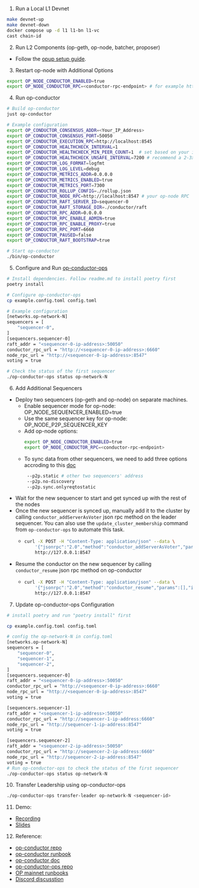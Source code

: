 1. Run a Local L1 Devnet
```bash
make devnet-up
make devnet-down
docker compose up -d l1 l1-bn l1-vc
cast chain-id
```
2. Run L2 Components (op-geth, op-node, batcher, proposer)
 - Follow the [opup setup guide](https://github.com/zhiqiangxu/private_notes/blob/main/misc/beta_testnet_local_l1.md).

3. Restart op-node with Additional Options
```bash
export OP_NODE_CONDUCTOR_ENABLED=true
export OP_NODE_CONDUCTOR_RPC=<conductor-rpc-endpoint> # for example http://conductor:8545
```

4. Run op-conductor
```bash
# Build op-conductor
just op-conductor

# Example configuration
export OP_CONDUCTOR_CONSENSUS_ADDR=<Your_IP_Address>
export OP_CONDUCTOR_CONSENSUS_PORT=50050
export OP_CONDUCTOR_EXECUTION_RPC=http://localhost:8545
export OP_CONDUCTOR_HEALTHCHECK_INTERVAL=1
export OP_CONDUCTOR_HEALTHCHECK_MIN_PEER_COUNT=1  # set based on your internal p2p network peer count 
export OP_CONDUCTOR_HEALTHCHECK_UNSAFE_INTERVAL=7200 # recommend a 2-3x multiple of your network block time to account for temporary performance issues
export OP_CONDUCTOR_LOG_FORMAT=logfmt
export OP_CONDUCTOR_LOG_LEVEL=debug
export OP_CONDUCTOR_METRICS_ADDR=0.0.0.0
export OP_CONDUCTOR_METRICS_ENABLED=true
export OP_CONDUCTOR_METRICS_PORT=7300
export OP_CONDUCTOR_ROLLUP_CONFIG=./rollup.json
export OP_CONDUCTOR_NODE_RPC=http://localhost:8547 # your op-node RPC
export OP_CONDUCTOR_RAFT_SERVER_ID=sequencer-0
export OP_CONDUCTOR_RAFT_STORAGE_DIR=./conductor/raft
export OP_CONDUCTOR_RPC_ADDR=0.0.0.0
export OP_CONDUCTOR_RPC_ENABLE_ADMIN=true
export OP_CONDUCTOR_RPC_ENABLE_PROXY=true
export OP_CONDUCTOR_RPC_PORT=6660
export OP_CONDUCTOR_PAUSED=false
export OP_CONDUCTOR_RAFT_BOOTSTRAP=true

# Start op-conductor
./bin/op-conductor
```
5. Configure and Run [op-conductor-ops](https://github.com/ethereum-optimism/infra/tree/main/op-conductor-ops)
```bash
# Install dependencies. Follow readme.md to install poetry first
poetry install

# Configure op-conductor-ops
cp example.config.toml config.toml

# Example configuration
[networks.op-network-N]
sequencers = [
    "sequencer-0",
]
[sequencers.sequencer-0]
raft_addr = "<sequencer-0-ip-address>:50050"
conductor_rpc_url = "http://<sequencer-0-ip-address>:6660"
node_rpc_url = "http://<sequencer-0-ip-address>:8547"
voting = true

# Check the status of the first sequencer
./op-conductor-ops status op-network-N
```

6. Add Additional Sequencers
 - Deploy two sequencers (op-geth and op-node) on separate machines.
     - Enable sequencer mode for op-node: OP_NODE_SEQUENCER_ENABLED=true
     - Use the same sequencer key for op-node: OP_NODE_P2P_SEQUENCER_KEY
     - Add op-node options:
        ```bash
        export OP_NODE_CONDUCTOR_ENABLED=true
        export OP_NODE_CONDUCTOR_RPC=<conductor-rpc-endpoint>
        ```
     - To sync data from other sequencers, we need to add three options accroding to this [doc](https://github.com/ethstorage/pm/blob/main/L2/beta_testnet_new_node.md)
        ```bash
         --p2p.static # other two sequencers' address
         --p2p.no-discovery
         --p2p.sync.onlyreqtostatic
         ```
  - Wait for the new sequencer to start and get synced up with the rest of the nodes
  - Once the new sequencer is synced up, manually add it to the cluster by calling `conductor_addServerAsVoter` json rpc method on the leader sequencer. You can also use the `update_cluster_membership` command from `op-conductor-ops` to automate this task.
      - ```bash
        curl -X POST -H "Content-Type: application/json" --data \
            '{"jsonrpc":"2.0","method":"conductor_addServerAsVoter","params":[<raft-server-id>, <raft-consensus-addr>, <raft-config-version>],"id":1}'  \
            http://127.0.0.1:8547
        ```
  - Resume the conductor on the new sequencer by calling `conductor_resume` json rpc method on op-conductor
      - ```bash
        curl -X POST -H "Content-Type: application/json" --data \
            '{"jsonrpc":"2.0","method":"conductor_resume","params":[],"id":1}'  \
            http://127.0.0.1:8547
        ```

7. Update op-conductor-ops Configuration
```bash
# install poetry and run "poetry install" first

cp example.config.toml config.toml

# config the op-network-N in config.toml
[networks.op-network-N]
sequencers = [
    "sequencer-0",
    "sequencer-1",
    "sequencer-2",
]
[sequencers.sequencer-0]
raft_addr = "<sequencer-0-ip-address>:50050"
conductor_rpc_url = "http://<sequencer-0-ip-address>:6660"
node_rpc_url = "http://<sequencer-0-ip-address>:8547"
voting = true

[sequencers.sequencer-1]
raft_addr = "<sequencer-1-ip-address>:50050"
conductor_rpc_url = "http://sequencer-1-ip-address:6660"
node_rpc_url = "http://sequencer-1-ip-address:8547"
voting = true

[sequencers.sequencer-2]
raft_addr = "<sequencer-2-ip-address>:50050"
conductor_rpc_url = "http://sequencer-2-ip-address:6660"
node_rpc_url = "http://sequencer-2-ip-address:8547"
voting = true
# Run op-conductor-ops to check the status of the first sequencer
./op-conductor-ops status op-network-N
```

10. Transfer Leadership using op-conductor-ops
```bash
./op-conductor-ops transfer-leader op-network-N <sequencer-id>
```

11. Demo:
 - [Recording](https://meeting.tencent.com/crm/2kkdpwDG32)
 - [Slides](https://docs.google.com/presentation/d/1x5Dpq67og7q7rHqT9YhA1Bf35QtvrHir0FBvgcuogyA/edit?usp=sharing)

12. Reference:
 - [op-conductor repo](https://github.com/ethstorage/optimism/tree/op-es/op-conductor)
 - [op-conductor runbook](https://github.com/ethstorage/optimism/blob/op-es/op-conductor/RUNBOOK.md)
 - [op-conductor doc](https://docs.optimism.io/builders/chain-operators/tools/op-conductor)
 - [op-conductor-ops repo](https://github.com/ethereum-optimism/infra/tree/main/op-conductor-ops)
 - [OP mainnet runbooks](https://oplabs.notion.site/OP-Mainnet-Runbooks-120f153ee1628045b230d5cd3df79f63)
 - [Discord discusstion](https://discord.com/channels/1244729134312198194/1299101976671420507/1325785755624407100)
